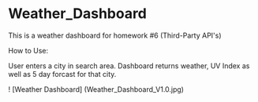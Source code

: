 # Weather_Dashboard

This is a weather dashboard for homework #6 (Third-Party API's)

How to Use:

User enters a city in search area.
Dashboard returns weather, UV Index as well as 5 day forcast for that city.

! [Weather Dashboard] (Weather_Dashboard_V1.0.jpg)